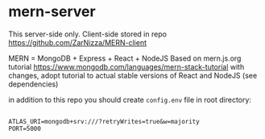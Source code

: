 # mern-server
This server-side only. Client-side stored in repo https://github.com/ZarNizza/MERN-client

MERN = MongoDB + Express + React + NodeJS
Based on mern.js.org tutorial https://www.mongodb.com/languages/mern-stack-tutorial
with changes, adopt tutorial to actual stable versions of React and NodeJS (see dependencies)

in addition to this repo you should create <code>config.env</code> file in root directory:

<code>
ATLAS_URI=mongodb+srv://<YOUR-ATLAS-KEY>/<YOUR-ATLAS-DB>?retryWrites=true&w=majority
PORT=5000
</code>
